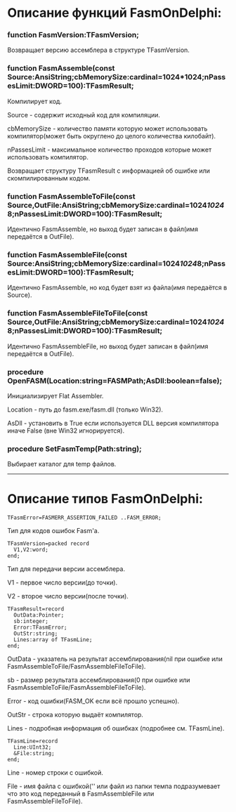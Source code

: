 # Описание функций FasmOnDelphi:

### function FasmVersion:TFasmVersion;
Возвращает версию ассемблера в структуре TFasmVersion.

### function FasmAssemble(const Source:AnsiString;cbMemorySize:cardinal=1024*1024;nPassesLimit:DWORD=100):TFasmResult;
Компилирует код.

Source - содержит исходный код для компиляции.

cbMemorySize - количество памяти которую может использовать компилятор(может быть округлено до целого количества килобайт).

nPassesLimit - максимальное количество проходов которые может использовать компилятор.

Возвращает структуру TFasmResult с информацией об ошибке или скомпилированным кодом.

### function FasmAssembleToFile(const Source,OutFile:AnsiString;cbMemorySize:cardinal=1024*1024*8;nPassesLimit:DWORD=100):TFasmResult;
Идентично FasmAssemble, но выход будет записан в файл(имя передаётся в OutFile).

### function FasmAssembleFile(const Source:AnsiString;cbMemorySize:cardinal=1024*1024*8;nPassesLimit:DWORD=100):TFasmResult;
Идентично FasmAssemble, но код будет взят из файла(имя передаётся в Source).

### function FasmAssembleFileToFile(const Source,OutFile:AnsiString;cbMemorySize:cardinal=1024*1024*8;nPassesLimit:DWORD=100):TFasmResult;
Идентично FasmAssembleFile, но выход будет записан в файл(имя передаётся в OutFile).

### procedure OpenFASM(Location:string=FASMPath;AsDll:boolean=false);
Инициализирует Flat Assembler.

Location - путь до fasm.exe/fasm.dll (только Win32).

AsDll - установить в True если используется DLL версия компилятора иначе False (вне Win32 игнорируется).

### procedure SetFasmTemp(Path:string);
Выбирает каталог для temp файлов.

**********************************************************
# Описание типов FasmOnDelphi:

    TFasmError=FASMERR_ASSERTION_FAILED ..FASM_ERROR;

Тип для кодов ошибок Fasm'а.

    TFasmVersion=packed record
      V1,V2:word;
    end;

Тип для передачи версии ассемблера.

V1 - первое число версии(до точки).

V2 - второе число версии(после точки).

    TFasmResult=record
      OutData:Pointer;
      sb:integer;
      Error:TFasmError;
      OutStr:string;
      Lines:array of TFasmLine;
    end;

OutData - указатель на результат ассемблирования(nil при ошибке или FasmAssembleToFile/FasmAssembleFileToFile).

sb - размер результата ассемблирования(0 при ошибке или FasmAssembleToFile/FasmAssembleFileToFile).

Error - код ошибки(FASM_OK если всё прошло успешно).

OutStr - строка которую выдаёт компилятор.

Lines - подробная информация об ошибках (подробнее см. TFasmLine).

    TFasmLine=record
      Line:UInt32;
      &File:string;
    end;

Line - номер строки с ошибкой.

File - имя файла с ошибкой('' или файл из папки темпа подразумевает что это код переданный в FasmAssembleFile или FasmAssembleFileToFile).
